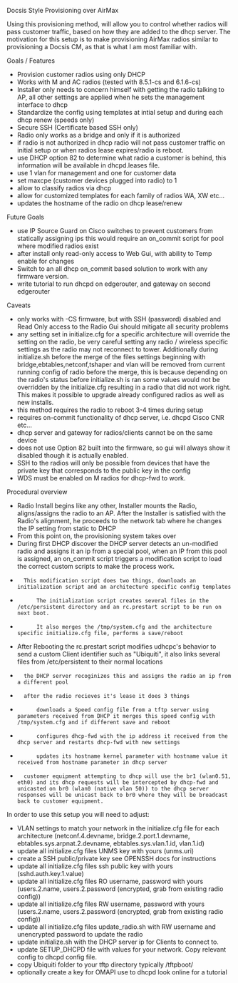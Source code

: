 Docsis Style Provisioning over AirMax

Using this provisioning method, will allow you to control whether radios will pass customer traffic, based on how they are added to the dhcp server. The motivation for this setup is to make provisioning AirMax radios similar to provisioning a Docsis CM, as that is what I am most familiar with.

Goals / Features

* Provision customer radios using only DHCP
* Works with M and AC radios (tested with 8.5.1-cs and 6.1.6-cs)
* Installer only needs to concern himself with getting the radio talking to AP, all other settings are applied when he sets the management interface to dhcp
* Standardize the config using templates at intial setup and during each dhcp renew (speeds only)
* Secure SSH (Certificate based SSH only)
* Radio only works as a bridge and only if it is authorized
* if radio is not authorized in dhcp radio will not pass customer traffic on initial setup or when radios lease expires/radio is reboot.
* use DHCP option 82 to determine what radio a customer is behind, this information will be available in dhcpd.leases file.
* use 1 vlan for management and one for customer data
* set maxcpe (customer devices plugged into radio) to 1 
* allow to classify radios via dhcp
* allow for customized templates for each family of radios WA, XW etc...
* updates the hostname of the radio on dhcp lease/renew


Future Goals
* use IP Source Guard on Cisco switches to prevent customers from statically assigning ips this would require an on_commit script for pool where modified radios exist
* after install only read-only access to Web Gui, with ability to Temp enable for changes 
* Switch to an all dhcp on_commit based solution to work with any firmware version.
* write tutorial to run dhcpd on edgerouter, and gateway on second edgerouter

Caveats
* only works with -CS firmware, but with SSH (password) disabled and Read Only access to the Radio Gui should mitigate all security problems
* any setting set in initialize.cfg for a specific architecture will override the setting on the radio, be very careful setting any radio / wireless specific settings as the radio may not reconnect to tower. Additionally during initialize.sh before the merge of the files settings beginning with bridge,ebtables,netconf,tshaper and vlan will be removed from current running config of radio before the merge, this is because depending on the radio's status before initialize.sh is ran some values would not be overridden by the initialize.cfg resulting in a radio that did not work right. This makes it possible to upgrade already configured radios as well as new installs.
* this method requires the radio to reboot 3-4 times during setup
* requires on-commit functionality of dhcp server, i.e. dhcpd Cisco CNR etc...
* dhcp server and gateway for radios/clients cannot be on the same device
* does not use Option 82 built into the firmware, so gui will always show it disabled though it is actually enabled.
* SSH to the radios will only be possible from devices that have the private key that corresponds to the public key in the config 
* WDS must be enabled on M radios for dhcp-fwd to work.


Procedural overview

* Radio Install begins like any other, Installer mounts the Radio, aligns/assigns the radio to an AP. After the Installer is satisfied with the Radio's alignment, he proceeds to the network tab where he changes the IP setting from static to DHCP
* From this point on, the provisioning system takes over
*   During first DHCP discover the DHCP server detects an un-modified radio and assigns it an ip from a special pool, when an IP from this pool is assigned, an on_commit script triggers a modification script to load the correct custom scripts to make the process work.
*       This modification script does two things, downloads an initialization script and an architecture specific config templates
*           The initialization script creates several files in the /etc/persistent directory and an rc.prestart script to be run on next boot. 
*           It also merges the /tmp/system.cfg and the architecture specific initialize.cfg file, performs a save/reboot
*   After Rebooting the rc.prestart script modifies udhcpc's behavior to send a custom Client identifier such as "Ubiquiti", it also links several files from /etc/persistent to their normal locations
*       the DHCP server recoginizes this and assigns the radio an ip from a different pool
*       after the radio recieves it's lease it does 3 things
*           downloads a Speed config file from a tftp server using parameters received from DHCP it merges this speed config with /tmp/system.cfg and if different save and reboot
*           configures dhcp-fwd with the ip address it received from the dhcp server and restarts dhcp-fwd with new settings
*           updates its hostname kernel parameter with hostname value it received from hostname parameter in dhcp server
*       customer equipment attempting to dhcp will use the br1 (wlan0.51, eth0) and its dhcp requests will be intercepted by dhcp-fwd and unicasted on br0 (wlan0 (native vlan 50)) to the dhcp server responses will be unicast back to br0 where they will be broadcast back to customer equipment.

In order to use this setup you will need to adjust:

* VLAN settings to match your network in the initialize.cfg file for each architecture (netconf.4.devname, bridge.2.port.1.devname, ebtables.sys.arpnat.2.devname, ebtables.sys.vlan.1.id, vlan.1.id)
* update all initialize.cfg files UNMS key with yours (unms.uri)
* create a SSH public/private key see OPENSSH docs for instructions
* update all initialize.cfg files ssh public key with yours (sshd.auth.key.1.value)
* update all initialize.cfg files RO username, password with yours (users.2.name, users.2.password (encrypted, grab from existing radio config))
* update all initialize.cfg files RW username, password with yours (users.2.name, users.2.password (encrypted, grab from existing radio config))
* update all initialize.cfg files update_radio.sh with RW username and unencrypted password to update the radio
* update initialize.sh with the DHCP server ip for Clients to connect to. 
* update SETUP_DHCPD file with values for your network. Copy relevant config to dhcpd config file.
* copy Ubiquiti folder to your tftp directory typically /tftpboot/
* optionally create a key for OMAPI use to dhcpd look online for a tutorial
